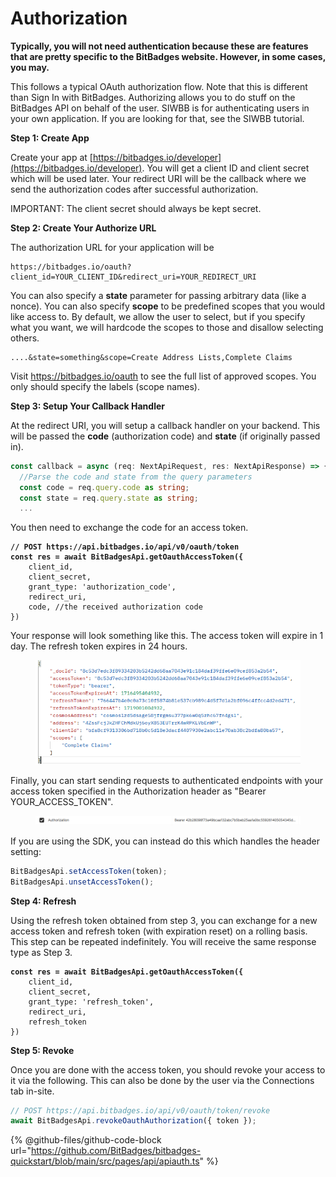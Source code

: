 # Authorization

**Typically, you will not need authentication because these are features that are pretty specific to the BitBadges website. However, in some cases, you may.**

This follows a typical OAuth authorization flow. Note that this is different than Sign In with BitBadges. Authorizing allows you to do stuff on the BitBadges API on behalf of the user. SIWBB is for authenticating users in your own application. If you are looking for that, see the SIWBB tutorial.

**Step 1: Create App**

Create your app at [https://bitbadges.io/developer](https://bitbadges.io/developer). You will get a client ID and client secret which will be used later. Your redirect URI will be the callback where we send the authorization codes after successful authorization.

IMPORTANT: The client secret should always be kept secret.

**Step 2: Create Your Authorize URL**

The authorization URL for your application will be&#x20;

```
https://bitbadges.io/oauth?client_id=YOUR_CLIENT_ID&redirect_uri=YOUR_REDIRECT_URI
```

You can also specify a **state** parameter for passing arbitrary data (like a nonce). You can also specify **scope** to be predefined scopes that you would like access to. By default, we allow the user to select, but if you specify what you want, we will hardcode the scopes to those and disallow selecting others.

```
....&state=something&scope=Create Address Lists,Complete Claims
```

Visit https://bitbadges.io/oauth to see the full list of approved scopes. You only should specify the labels (scope names).

**Step 3: Setup Your Callback Handler**

At the redirect URI, you will setup a callback handler on your backend. This will be passed the **code** (authorization code) and **state** (if originally passed in).&#x20;

```typescript
const callback = async (req: NextApiRequest, res: NextApiResponse) => {
  //Parse the code and state from the query parameters
  const code = req.query.code as string;
  const state = req.query.state as string;
  ...
```

You then need to exchange the code for an access token.

<pre class="language-typescript"><code class="lang-typescript"><strong>// POST https://api.bitbadges.io/api/v0/oauth/token
</strong><strong>const res = await BitBadgesApi.getOauthAccessToken({
</strong>    client_id,
    client_secret,
    grant_type: 'authorization_code',
    redirect_uri,
    code, //the received authorization code
})
</code></pre>

Your response will look something like this. The access token will expire in 1 day. The refresh token expires in 24 hours.

<figure><img src="../../../.gitbook/assets/image (95).png" alt=""><figcaption></figcaption></figure>

Finally, you can start sending requests to authenticated endpoints with your access token specified in the Authorization header as "Bearer YOUR\_ACCESS\_TOKEN".&#x20;

<figure><img src="../../../.gitbook/assets/image (96).png" alt=""><figcaption></figcaption></figure>

If you are using the SDK, you can instead do this which handles the header setting:

```typescript
BitBadgesApi.setAccessToken(token);
BitBadgesApi.unsetAccessToken();
```

**Step 4: Refresh**

Using the refresh token obtained from step 3, you can exchange for a new access token and refresh token (with expiration reset) on a rolling basis. This step can be repeated indefinitely. You will receive the same response type as Step 3.

<pre class="language-typescript"><code class="lang-typescript"><strong>const res = await BitBadgesApi.getOauthAccessToken({
</strong>    client_id,
    client_secret,
    grant_type: 'refresh_token',
    redirect_uri,
    refresh_token
})
</code></pre>



**Step 5: Revoke**

Once you are done with the access token, you should revoke your access to it via the following. This can also be done by the user via the Connections tab in-site.

```typescript
// POST https://api.bitbadges.io/api/v0/oauth/token/revoke
await BitBadgesApi.revokeOauthAuthorization({ token });
```







{% @github-files/github-code-block url="https://github.com/BitBadges/bitbadges-quickstart/blob/main/src/pages/api/apiauth.ts" %}
